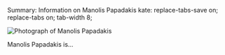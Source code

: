 Summary: Information on Manolis Papadakis
kate: replace-tabs-save on; replace-tabs on; tab-width 8;

![Photograph of Manolis Papadakis](/images/manolis.jpg "Manolis Papadakis")

Manolis Papadakis is...

